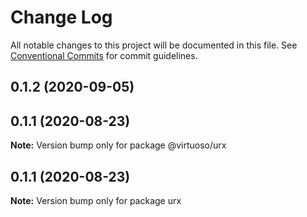 # Change Log

All notable changes to this project will be documented in this file.
See [Conventional Commits](https://conventionalcommits.org) for commit guidelines.

## 0.1.2 (2020-09-05)



## 0.1.1 (2020-08-23)

**Note:** Version bump only for package @virtuoso/urx





## 0.1.1 (2020-08-23)

**Note:** Version bump only for package urx
